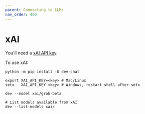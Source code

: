 ```yaml
---
parent: Connecting to LLMs
nav_order: 400
---
```


# xAI

You'll need a [xAI API key](https://console.x.ai.).

To use xAI:

```
python -m pip install -U dev-chat

export XAI_API_KEY=<key> # Mac/Linux
setx   XAI_API_KEY <key> # Windows, restart shell after setx

dev --model xai/grok-beta

# List models available from xAI
dev --list-models xai/
```


